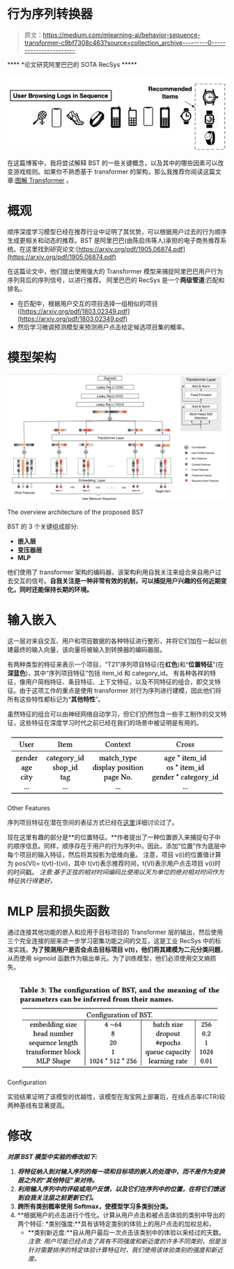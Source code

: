 # 行为序列转换器

> 原文：<https://medium.com/mlearning-ai/behavior-sequence-transformer-c9bf7308c463?source=collection_archive---------0----------------------->

**** *论文研究阿里巴巴的 SOTA RecSys *****

![](img/8874c7179666154bb25ccd3dc803c866.png)

在这篇博客中，我将尝试解释 BST 的一些关键概念，以及其中的哪些因素可以改变游戏规则。如果你不熟悉基于 transformer 的架构，那么我推荐你阅读这篇文章:[图解 Transformer](http://jalammar.github.io/illustrated-transformer/) 。

# 概观

顺序深度学习模型已经在推荐行业中证明了其优势，可以根据用户过去的行为顺序生成更相关和动态的推荐。BST 是阿里巴巴(由陈启伟等人)承担的电子商务推荐系统。在这里找到研究论文:[https://arxiv.org/pdf/1905.06874.pdf](https://arxiv.org/pdf/1905.06874.pdf)

在这篇论文中，他们提出使用强大的 Transformer 模型来捕捉阿里巴巴用户行为序列背后的序列信号，以进行推荐。
阿里巴巴的 RecSys 是一个**两级管道**:匹配和排名。

*   在匹配中，根据用户交互的项目选择一组相似的项目([https://arxiv.org/pdf/1803.02349.pdf](https://arxiv.org/pdf/1803.02349.pdf)
*   然后学习微调预测模型来预测用户点击给定候选项目集的概率。

# 模型架构

![](img/e2d7db2f3a8cec7a53de0eace5e84e60.png)

The overview architecture of the proposed BST

BST 的 3 个关键组成部分:

*   **嵌入层**
*   **变压器层**
*   **MLP**

他们使用了 transformer 架构的编码器，该架构利用自我关注来组合来自用户过去交互的信号。**自我关注是一种非常有效的机制，可以捕捉用户兴趣的任何近期变化，同时还能保持长期的环境。**

# 输入嵌入

这一层对来自交互、用户和项目数据的各种特征进行整形，并将它们加在一起以创建最终的输入向量，该向量将被输入到转换器的编码器层。

有两种类型的特征来表示一个项目，“T21”序列项目特征(在**红色**)和“**位置特征**”(在**深蓝色**)，其中“序列项目特征”包括 item_id 和 category_id。
有各种各样的特征，像用户简档特征、条目特征、上下文特征，以及不同特征的组合，即交叉特征。由于这项工作的重点是使用 transformer 对行为序列进行建模，因此他们将所有这些特性都标记为“**其他特性**”。

虽然特征的组合可以由神经网络自动学习，但它们仍然包含一些手工制作的交叉特征，这些特征在深度学习时代之前已经在我们的场景中被证明是有用的。

![](img/988107d0a284f8c046a84994ca5b4364.png)

Other Features

序列项目特征在潜在空间的表征方式已经在[这里](/@dungcamlang/paper-reading-billion-scale-commodity-embedding-for-e-commerce-recommendation-in-alibaba-e97bd5d32318)详细讨论过了。

现在这里有趣的部分是**的位置特征。**作者提出了一种位置嵌入来捕捉句子中的顺序信息。同样，顺序存在于用户的行为序列中。因此，添加“位置”作为底层中每个项目的输入特征，然后将其投影为低维向量。
注意，项目 v(i)的位置值计算为 pos(VI)= t(vt)-t(vi)，其中 t(vt)表示推荐时间，t(VI)表示用户点击项目 v(i)时的时间戳。
*注意:基于正弦的相对时间编码比使用以天为单位的绝对相对时间作为特征执行得更好。*

# MLP 层和损失函数

通过连接其他功能的嵌入和应用于目标项目的 Transformer 层的输出，然后使用三个完全连接的层来进一步学习密集功能之间的交互，这是工业 RecSys 中的标准实践。**为了预测用户是否会点击目标项目 v(t)，他们将其建模为二元分类问题**，从而使用 sigmoid 函数作为输出单元。为了训练模型，他们必须使用交叉熵损失。

![](img/39eaef7635593c48a84cdd6e912e477b.png)

Configuration

实验结果证明了该模型的优越性，该模型在淘宝网上部署后，在线点击率(CTR)较两种基线有显著提高。

# 修改

***对原 BST 模型中实验的修改如下:***

1.  ***将特征纳入到对输入序列的每一项和目标项的嵌入的处理中，而不是作为变换层之外的“其他特征”来对待。***
2.  ***利用输入序列中的评级或用户反馈，以及它们在序列中的位置，在将它们馈送到自我关注层之前更新它们。***
3.  **跨所有类别概率使用 Softmax，使模型学习多类别分类。**
4.  **根据用户的点击进行个性化。计算从用户点击和被点击体验的类别中导出的两个特征:
    *类别强度:**具有该特定类别的体验上的用户点击的加权总和，
    * **类别新近度:**自从用户最后一次点击该类别中的体验以来经过的天数。
    *注意:* *用户可能已经点击了具有不同强度和新近度的许多不同类别，但是当针对需要排序的特定体验计算特征时，我们使用该体验类别的强度和新近度。*